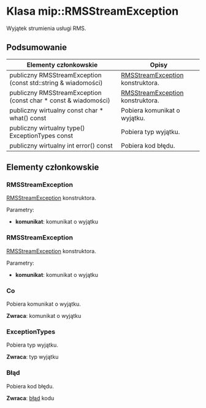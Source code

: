 # <a name="class-miprmsstreamexception"></a>Klasa mip::RMSStreamException 
Wyjątek strumienia usługi RMS.
  
## <a name="summary"></a>Podsumowanie
 Elementy członkowskie                        | Opisy                                
--------------------------------|---------------------------------------------
 publiczny RMSStreamException (const std::string & wiadomości)  |  [RMSStreamException](class_mip_rmsstream_exception.md) konstruktora.
 publiczny RMSStreamException (const char * const & wiadomości)  |  [RMSStreamException](class_mip_rmsstream_exception.md) konstruktora.
 publiczny wirtualny const char * what() const  |  Pobiera komunikat o wyjątku.
 publiczny wirtualny type() ExceptionTypes const  |  Pobiera typ wyjątku.
 publiczny wirtualny int error() const  |  Pobiera kod błędu.
  
## <a name="members"></a>Elementy członkowskie
  
### <a name="rmsstreamexception"></a>RMSStreamException
[RMSStreamException](class_mip_rmsstream_exception.md) konstruktora.

Parametry:  
* **komunikat**: komunikat o wyjątku


  
### <a name="rmsstreamexception"></a>RMSStreamException
[RMSStreamException](class_mip_rmsstream_exception.md) konstruktora.

Parametry:  
* **komunikat**: komunikat o wyjątku


  
### <a name="what"></a>Co
Pobiera komunikat o wyjątku.

  
**Zwraca**: komunikat o wyjątku
  
### <a name="exceptiontypes"></a>ExceptionTypes
Pobiera typ wyjątku.

  
**Zwraca**: typ wyjątku
  
### <a name="error"></a>Błąd
Pobiera kod błędu.

  
**Zwraca**: [błąd](class_mip_error.md) kodu
